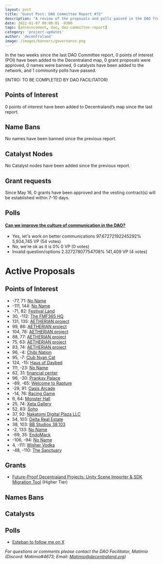 ```yaml
---
layout: post
title: "Guest Post: DAO Committee Report #72"
description: "A review of the proposals and polls passed in the DAO from May 16 through May 31".
date: 2022-01-07 00:00:01 -0300
tags: [announcement, dao, dao-committee-report]
category: 'project-updates'
author: 'decentraland'
image: /images/banners/governance.png
---
```


In the two weeks since the last DAO Committee report, 0 points of interest (POI) have been added to the Decentraland map, 0 grant proposals were approved, 0 names were banned, 0 catalysts have been added to the network, and 1 community polls have passed.

(INTRO: TO BE COMPLETED BY DAO FACILITATOR)

## Points of Interest
0 points of interest have been added to Decentraland’s map since the last report.


## Name Bans

No names have been banned since the previous report.

## Catalyst Nodes
No Catalyst nodes have been added since the previous report.


## Grant requests
Since May 16, 0 grants have been approved and the vesting contract(s) will be established within 7-10 days.


## Polls

#### [Can we improve the culture of communication in the DAO?](https://governance.decentraland.org/proposal/?id=4da45e6e-0ad6-41d8-976a-948fec72a699)

* Yes, let&#39;s work on better communications 97.67272192245292% 5,934,745 VP (54 votes)
* No, we&#39;re ok as it is 0% 0 VP (0 votes)
* Invalid question/options 2.32727807754708% 141,409 VP (4 votes)



# Active Proposals

## Points of Interest

* -77, 71: [No Name](https://governance.decentraland.org/proposal/?id=f573cc09-4129-46cf-b358-e8a537282321)
* -111, 144: [No Name](https://governance.decentraland.org/proposal/?id=778df4ab-7757-4bd3-a359-06132707add5)
* -71, 82: [Festival Land](https://governance.decentraland.org/proposal/?id=29098958-b873-4810-92f3-5c0d253baea5)
* 30, -112: [The FMF365 HQ](https://governance.decentraland.org/proposal/?id=331ce874-c370-42e9-af5f-2f4d0b6a2c60)
* 131, 135: [AETHERIAN project](https://governance.decentraland.org/proposal/?id=91b81b62-6617-4bf8-8127-ccc676171c68)
* 99, 86: [AETHERIAN project](https://governance.decentraland.org/proposal/?id=d2099008-ce82-4e65-8fd7-3826cd450627)
* 104, 78: [AETHERIAN project](https://governance.decentraland.org/proposal/?id=708e8e8a-894a-4074-9a43-6d23766e9f02)
* 88, 77: [AETHERIAN project](https://governance.decentraland.org/proposal/?id=1f62afbe-d344-488b-ae7a-3dedda3f2468)
* 75, 63: [AETHERIAN project](https://governance.decentraland.org/proposal/?id=641e188a-c3d8-4b26-9d78-c65eaa8fde54)
* 83, 74: [AETHERIAN project](https://governance.decentraland.org/proposal/?id=6c477f26-c40c-49c7-85bf-d2ef9c114682)
* 96, -4: [Chibi Nation](https://governance.decentraland.org/proposal/?id=78f4106d-7ade-4afe-9f93-ed35086e67fa)
* 95, -7: [Club Nyan Cat ](https://governance.decentraland.org/proposal/?id=ed7408e1-3d07-4b7e-8bf6-68fe58aee91e)
* 124, -15: [Haus of Daybed](https://governance.decentraland.org/proposal/?id=114af70e-c540-44f2-b07e-be09cada72a0)
* 111, -23: [No Name](https://governance.decentraland.org/proposal/?id=b77ff9ca-0d99-4ede-a053-0ae80fce0908)
* 62, 31: [financial center](https://governance.decentraland.org/proposal/?id=1fe3251e-b45c-41ec-a173-8bd054c974d2)
* 96, -30: [Pranksy Palace](https://governance.decentraland.org/proposal/?id=fca37f84-caa4-4091-961b-a8b1f6e08562)
* -89, -65: [Welcome to Rapture](https://governance.decentraland.org/proposal/?id=ecf817b0-d0ad-47a4-a3ff-00366eccfcf1)
* -29, 91: [Oasis Arcade](https://governance.decentraland.org/proposal/?id=2ee7bb48-a260-42aa-9593-6529f66ce5e2)
* -14, 76: [Racing Game](https://governance.decentraland.org/proposal/?id=0219734c-b965-4db6-a0ff-85450bb93b18)
* 6, 64: [Monster Hall](https://governance.decentraland.org/proposal/?id=b9336725-5a55-4e28-bb2a-93eccd2b1318)
* 25, 74: [Xeta Gallery](https://governance.decentraland.org/proposal/?id=4f634141-b72b-4c6c-9043-93f28c39f900)
* 52, 83: [Soho](https://governance.decentraland.org/proposal/?id=b26ec39c-b7bf-4df6-a305-c1af03e33848)
* 37, 92: [Nakatomi Digital Plaza LLC](https://governance.decentraland.org/proposal/?id=aad11118-b465-4744-9bfa-cacc4a0fd8c5)
* 54, 103: [Delta Real Estate](https://governance.decentraland.org/proposal/?id=a4818353-4968-4484-9946-b9b03ea69e36)
* 38, 103: [BB Studios 38,103](https://governance.decentraland.org/proposal/?id=34d750e0-920a-4bd3-9947-91e1d10ee609)
* -2, 133: [No Name](https://governance.decentraland.org/proposal/?id=77412250-1ec1-4062-84c9-cb96551d1391)
* -69, 35: [EndoMack](https://governance.decentraland.org/proposal/?id=c745decc-eafe-440c-9b5b-0dd57bc4fe97)
* -106, -94: [No Name](https://governance.decentraland.org/proposal/?id=389f84df-39ce-4615-adc9-ebe8bd64f970)
* 4, -111: [Wisher Vodka](https://governance.decentraland.org/proposal/?id=25d0f02c-c057-40f8-94a2-05b1cad2dd48)
* -48, -110: [The Sanctuary](https://governance.decentraland.org/proposal/?id=6863f25a-9d9c-4a56-8d13-14cae3e292bd)

## Grants

* [Future-Proof Decentraland Projects: Unity Scene Importer &amp; SDK Migration Tool](https://governance.decentraland.org/proposal/?id=1ebfb379-ebff-4c00-8d7c-b6a375f360d7) (Higher Tier)

## Names Bans


## Catalysts


## Polls

* [Esteban to follow me on X](https://governance.decentraland.org/proposal/?id=fb948ab0-f620-4e46-b982-dbbbc12c4466)

*For questions or comments please contact the DAO Facilitator, Matimio (Discord: Matimio#4673; Email: [Matimio@decentraland.org](mailto:Matimio@decentraland.org))*